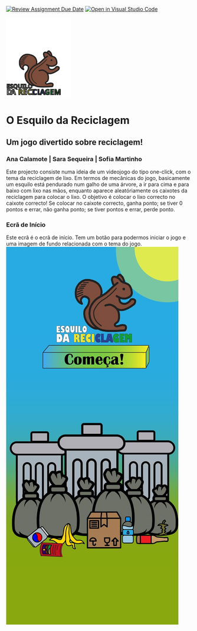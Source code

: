 [![Review Assignment Due Date](https://classroom.github.com/assets/deadline-readme-button-24ddc0f5d75046c5622901739e7c5dd533143b0c8e959d652212380cedb1ea36.svg)](https://classroom.github.com/a/cjPY6057)
[![Open in Visual Studio Code](https://classroom.github.com/assets/open-in-vscode-718a45dd9cf7e7f842a935f5ebbe5719a5e09af4491e668f4dbf3b35d5cca122.svg)](https://classroom.github.com/online_ide?assignment_repo_id=11294754&assignment_repo_type=AssignmentRepo)

![esquilo](imagens/logotipo.svg) 

# O Esquilo da Reciclagem
## Um jogo divertido sobre reciclagem!
### Ana Calamote | Sara Sequeira | Sofia Martinho

Este projecto consiste numa ideia de um videojogo do tipo one-click, com o tema da reciclagem de lixo.
Em termos de mecânicas do jogo, basicamente um esquilo está pendurado num galho de uma árvore, a ir para cima e para baixo com lixo nas mãos, enquanto aparece aleatóriamente os caixotes da reciclagem para colocar o lixo. O objetivo é colocar o lixo correcto no caixote correcto!
Se colocar no caixote correcto, ganha ponto; se tiver 0 pontos e errar, não ganha ponto; se tiver pontos e errar, perde ponto.

### Ecrã de Início
Este ecrã é o ecrã de início. Tem um botão para podermos iniciar o jogo e uma imagem de fundo relacionada com o tema do jogo.
![ecrã inicial](imagens/inicio.jpg)